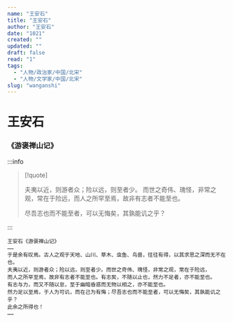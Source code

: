 ```yaml
---
name: "王安石"
title: "王安石"
author: "王安石"
date: "1021"
created: ""
updated: ""
draft: false
read: "1"
tags: 
  - "人物/政治家/中国/北宋"
  - "人物/文学家/中国/北宋"
slug: "wanganshi"
---
```


# 王安石

### 《游褒禅山记》

:::info

> [!quote]
>
> 夫夷以近，则游者众；险以远，则至者少。
> 而世之奇伟、瑰怪，非常之观，常在于险远，而人之所罕至焉，故非有志者不能至也。
>
> 尽吾志也而不能至者，可以无悔矣，其孰能讥之乎？

:::

```
王安石《游褒禅山记》
……
于是余有叹焉。古人之观于天地、山川、草木、虫鱼、鸟兽，往往有得，以其求思之深而无不在也。
夫夷以近，则游者众；险以远，则至者少。而世之奇伟、瑰怪，非常之观，常在于险远，
而人之所罕至焉，故非有志者不能至也。有志矣，不随以止也，然力不足者，亦不能至也。
有志与力，而又不随以怠，至于幽暗昏惑而无物以相之，亦不能至也。
然力足以至焉，于人为可讥，而在己为有悔；尽吾志也而不能至者，可以无悔矣，其孰能讥之乎？
此余之所得也！
……
```
